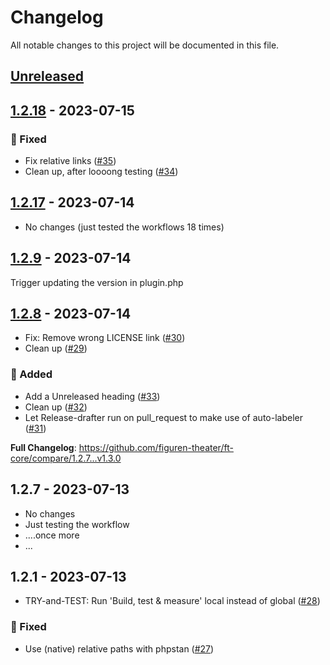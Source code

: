 # Changelog

All notable changes to this project will be documented in this file.

## [Unreleased](https://github.com/figuren-theater/ft-core/compare/1.2.18...HEAD)

<!-- Content should be placed here -->
## [1.2.18](https://github.com/figuren-theater/ft-core/compare/1.2.17...1.2.18) - 2023-07-15

### 🐛 Fixed

- Fix relative links ([#35](https://github.com/figuren-theater/ft-core/pull/35))
- Clean up, after loooong testing ([#34](https://github.com/figuren-theater/ft-core/pull/34))

## [1.2.17](https://github.com/figuren-theater/ft-core/compare/1.2.16...1.2.17) - 2023-07-14

- No changes (just tested the workflows 18 times)

## [1.2.9](https://github.com/figuren-theater/ft-core/compare/1.2.8...1.2.9) - 2023-07-14

Trigger updating the version in plugin.php

## [1.2.8](https://github.com/figuren-theater/ft-core/compare/1.2.7...1.2.8) - 2023-07-14

- Fix: Remove wrong LICENSE link ([#30](https://github.com/figuren-theater/ft-core/pull/30))
- Clean up ([#29](https://github.com/figuren-theater/ft-core/pull/29))

### 🚀 Added

- Add a Unreleased heading ([#33](https://github.com/figuren-theater/ft-core/pull/33))
- Clean up ([#32](https://github.com/figuren-theater/ft-core/pull/32))
- Let Release-drafter run on pull_request to make use of auto-labeler ([#31](https://github.com/figuren-theater/ft-core/pull/31))

**Full Changelog**: https://github.com/figuren-theater/ft-core/compare/1.2.7...v1.3.0

## 1.2.7 - 2023-07-13

- No changes
- Just testing the workflow
- ....once more
- ...

## 1.2.1 - 2023-07-13

- TRY-and-TEST: Run 'Build, test & measure' local instead of global ([#28](https://github.com/figuren-theater/ft-core/pull/28))

### 🐛 Fixed

- Use (native) relative paths with phpstan ([#27](https://github.com/figuren-theater/ft-core/pull/27))
